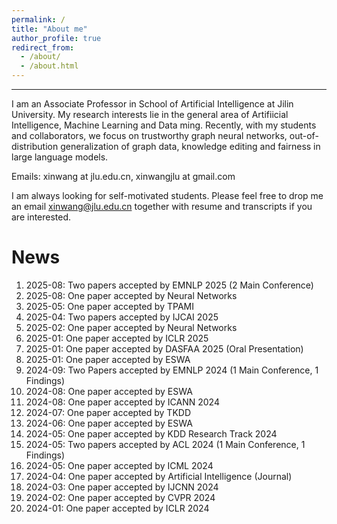 ```yaml
---
permalink: /
title: "About me"
author_profile: true
redirect_from: 
  - /about/
  - /about.html
---
```


**********

I am an Associate Professor in School of Artificial Intelligence at Jilin University. My research interests lie in the general area of Artifiicial Intelligence, Machine Learning and Data ming. Recently, with my students and collaborators, we focus on trustworthy graph neural networks, out-of-distribution generalization of graph data, knowledge editing and fairness in large language models.

Emails: xinwang at jlu.edu.cn, xinwangjlu at gmail.com

I am always looking for self-motivated students. Please feel free to drop me an email xinwang@jlu.edu.cn together with resume and transcripts if you are interested.

News
======
1. 2025-08: Two papers accepted by EMNLP 2025 (2 Main Conference)
2. 2025-08: One paper accepted by Neural Networks
3. 2025-05: One paper accepted by TPAMI 
4. 2025-04: Two papers accepted by IJCAI 2025
5. 2025-02: One paper accepted by Neural Networks
6. 2025-01: One paper accepted by ICLR 2025
7. 2025-01: One paper accepted by DASFAA 2025 (Oral Presentation)
8. 2025-01: One paper accepted by ESWA
9. 2024-09: Two Papers accepted by EMNLP 2024 (1 Main Conference, 1 Findings)
10. 2024-08: One paper accepted by ESWA
11. 2024-08: One paper accepted by ICANN 2024
12. 2024-07: One paper accepted by TKDD
13. 2024-06: One paper accepted by ESWA
14. 2024-05: One paper accepted by KDD Research Track 2024
15. 2024-05: Two papers accepted by ACL 2024 (1 Main Conference, 1 Findings)
16. 2024-05: One paper accepted by ICML 2024
17. 2024-04: One paper accepted by Artificial Intelligence (Journal)
18. 2024-03: One paper accepted by IJCNN 2024
19. 2024-02: One paper accepted by CVPR 2024
20. 2024-01: One paper accepted by ICLR 2024







<!--
Site-wide configuration
------
The main configuration file for the site is in the base directory in [_config.yml](https://github.com/academicpages/academicpages.github.io/blob/master/_config.yml), which defines the content in the sidebars and other site-wide features. You will need to replace the default variables with ones about yourself and your site's github repository. The configuration file for the top menu is in [_data/navigation.yml](https://github.com/academicpages/academicpages.github.io/blob/master/_data/navigation.yml). For example, if you don't have a portfolio or blog posts, you can remove those items from that navigation.yml file to remove them from the header. 

Create content & metadata
------
For site content, there is one markdown file for each type of content, which are stored in directories like _publications, _talks, _posts, _teaching, or _pages. For example, each talk is a markdown file in the [_talks directory](https://github.com/academicpages/academicpages.github.io/tree/master/_talks). At the top of each markdown file is structured data in YAML about the talk, which the theme will parse to do lots of cool stuff. The same structured data about a talk is used to generate the list of talks on the [Talks page](https://academicpages.github.io/talks), each [individual page](https://academicpages.github.io/talks/2012-03-01-talk-1) for specific talks, the talks section for the [CV page](https://academicpages.github.io/cv), and the [map of places you've given a talk](https://academicpages.github.io/talkmap.html) (if you run this [python file](https://github.com/academicpages/academicpages.github.io/blob/master/talkmap.py) or [Jupyter notebook](https://github.com/academicpages/academicpages.github.io/blob/master/talkmap.ipynb), which creates the HTML for the map based on the contents of the _talks directory).

**Markdown generator**

I have also created [a set of Jupyter notebooks](https://github.com/academicpages/academicpages.github.io/tree/master/markdown_generator
) that converts a CSV containing structured data about talks or presentations into individual markdown files that will be properly formatted for the Academic Pages template. The sample CSVs in that directory are the ones I used to create my own personal website at stuartgeiger.com. My usual workflow is that I keep a spreadsheet of my publications and talks, then run the code in these notebooks to generate the markdown files, then commit and push them to the GitHub repository.

How to edit your site's GitHub repository
------
Many people use a git client to create files on their local computer and then push them to GitHub's servers. If you are not familiar with git, you can directly edit these configuration and markdown files directly in the github.com interface. Navigate to a file (like [this one](https://github.com/academicpages/academicpages.github.io/blob/master/_talks/2012-03-01-talk-1.md) and click the pencil icon in the top right of the content preview (to the right of the "Raw | Blame | History" buttons). You can delete a file by clicking the trashcan icon to the right of the pencil icon. You can also create new files or upload files by navigating to a directory and clicking the "Create new file" or "Upload files" buttons. 

Example: editing a markdown file for a talk
![Editing a markdown file for a talk](/images/editing-talk.png)

For more info
------
More info about configuring Academic Pages can be found in [the guide](https://academicpages.github.io/markdown/). The [guides for the Minimal Mistakes theme](https://mmistakes.github.io/minimal-mistakes/docs/configuration/) (which this theme was forked from) might also be helpful.

-->
